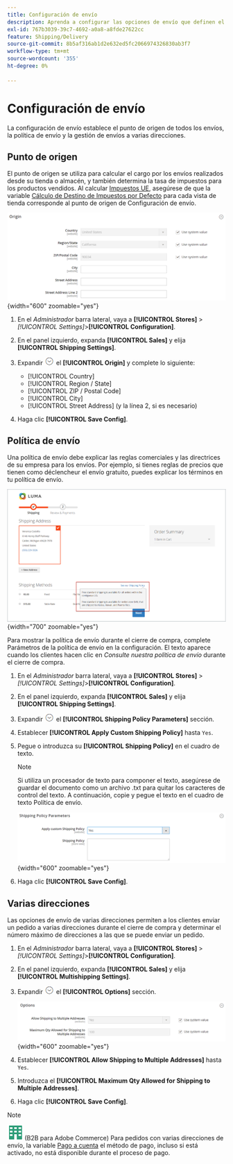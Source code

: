```yaml
---
title: Configuración de envío
description: Aprenda a configurar las opciones de envío que definen el punto de origen y la política de envío de su tienda.
exl-id: 767b3039-39c7-4692-a0a8-a8fde27622cc
feature: Shipping/Delivery
source-git-commit: 8b5af316ab1d2e632ed5fc2066974326830ab3f7
workflow-type: tm+mt
source-wordcount: '355'
ht-degree: 0%

---
```


# Configuración de envío

La configuración de envío establece el punto de origen de todos los envíos, la política de envío y la gestión de envíos a varias direcciones.

## Punto de origen

El punto de origen se utiliza para calcular el cargo por los envíos realizados desde su tienda o almacén, y también determina la tasa de impuestos para los productos vendidos. Al calcular [Impuestos UE](international-tax-guidelines.md#eu-tax-configuration), asegúrese de que la variable [Cálculo de Destino de Impuestos por Defecto](../configuration-reference/sales/tax.md) para cada vista de tienda corresponde al punto de origen de Configuración de envío.

![Origen](../configuration-reference/sales/assets/shipping-settings-origin.png){width="600" zoomable="yes"}

1. En el _Administrador_ barra lateral, vaya a **[!UICONTROL Stores]** > _[!UICONTROL Settings]_>**[!UICONTROL Configuration]**.

1. En el panel izquierdo, expanda **[!UICONTROL Sales]** y elija **[!UICONTROL Shipping Settings]**.

1. Expandir ![Selector de expansión](../assets/icon-display-expand.png) el **[!UICONTROL Origin]** y complete lo siguiente:

   - [!UICONTROL Country]
   - [!UICONTROL Region / State]
   - [!UICONTROL ZIP / Postal Code]
   - [!UICONTROL City]
   - [!UICONTROL Street Address] (y la línea 2, si es necesario)

1. Haga clic **[!UICONTROL Save Config]**.

## Política de envío

Una política de envío debe explicar las reglas comerciales y las directrices de su empresa para los envíos. Por ejemplo, si tienes reglas de precios que tienen como déclencheur el envío gratuito, puedes explicar los términos en tu política de envío.

![Política de envío durante el cierre de compra](./assets/storefront-checkout-shipping-policy.png){width="700" zoomable="yes"}

Para mostrar la política de envío durante el cierre de compra, complete Parámetros de la política de envío en la configuración. El texto aparece cuando los clientes hacen clic en _Consulte nuestra política de envío_ durante el cierre de compra.

1. En el _Administrador_ barra lateral, vaya a **[!UICONTROL Stores]** > _[!UICONTROL Settings]_>**[!UICONTROL Configuration]**.

1. En el panel izquierdo, expanda **[!UICONTROL Sales]** y elija **[!UICONTROL Shipping Settings]**.

1. Expandir ![Selector de expansión](../assets/icon-display-expand.png) el **[!UICONTROL Shipping Policy Parameters]** sección.

1. Establecer **[!UICONTROL Apply Custom Shipping Policy]** hasta `Yes`.

1. Pegue o introduzca su **[!UICONTROL Shipping Policy]** en el cuadro de texto.

   >[!NOTE]
   >
   >Si utiliza un procesador de texto para componer el texto, asegúrese de guardar el documento como un archivo .txt para quitar los caracteres de control del texto. A continuación, copie y pegue el texto en el cuadro de texto Política de envío.

   ![Parámetros de política de envío](../configuration-reference/sales/assets/shipping-settings-shipping-policy-parameters.png){width="600" zoomable="yes"}

1. Haga clic **[!UICONTROL Save Config]**.

## Varias direcciones

Las opciones de envío de varias direcciones permiten a los clientes enviar un pedido a varias direcciones durante el cierre de compra y determinar el número máximo de direcciones a las que se puede enviar un pedido.

1. En el _Administrador_ barra lateral, vaya a **[!UICONTROL Stores]** > _[!UICONTROL Settings]_>**[!UICONTROL Configuration]**.

1. En el panel izquierdo, expanda **[!UICONTROL Sales]** y elija **[!UICONTROL Multishipping Settings]**.

1. Expandir ![Selector de expansión](../assets/icon-display-expand.png) el **[!UICONTROL Options]** sección.

   ![Opciones de envío multidirección](../configuration-reference/sales/assets/multishipping-settings-options.png){width="600" zoomable="yes"}

1. Establecer **[!UICONTROL Allow Shipping to Multiple Addresses]** hasta `Yes`.

1. Introduzca el **[!UICONTROL Maximum Qty Allowed for Shipping to Multiple Addresses]**.

1. Haga clic **[!UICONTROL Save Config]**.

>[!NOTE]
>
>![B2B para Adobe Commerce](../assets/b2b.svg) (B2B para Adobe Commerce) Para pedidos con varias direcciones de envío, la variable [Pago a cuenta](../b2b/enable-basic-features.md#configure-payment-on-account) el método de pago, incluso si está activado, no está disponible durante el proceso de pago.
